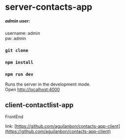 # server-contacts-app

##### admin user:  

username: admin  
pw: admin  

### `git clone`
### `npm install`
### `npm run dev`

Runs the server in the development mode.\
Open [http://localhost:4000](http://localhost:4000)

## client-contactlist-app

FrontEnd  

link: [https://github.com/aguilanbon/contacts-app-client](https://github.com/aguilanbon/contacts-app-client)


